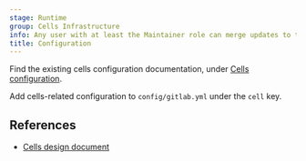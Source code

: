 ```yaml
---
stage: Runtime
group: Cells Infrastructure
info: Any user with at least the Maintainer role can merge updates to this content. For details, see https://docs.gitlab.com/development/development_processes/#development-guidelines-review.
title: Configuration
---
```


Find the existing cells configuration documentation, under [Cells configuration](../../administration/cells.md).

Add cells-related configuration to `config/gitlab.yml` under the `cell` key.

## References

- [Cells design document](https://handbook.gitlab.com/handbook/engineering/architecture/design-documents/cells/)

